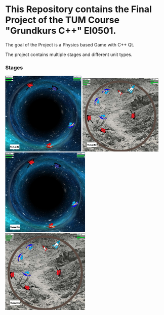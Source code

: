 # This Repository contains the Final Project of the TUM Course "Grundkurs C++" EI0501.

The goal of the Project is a Physics based Game with C++ Qt.

The project contains multiple stages and different unit types.

### Stages
<img src="https://github.com/xXBasti/WorldwarJump/blob/master/Images/Map1.png " width="240">
<img src="https://github.com/xXBasti/WorldwarJump/blob/master/Images/Map2.jpg " width="240">

<div class="row">
  <div class="column">
   <img src="https://github.com/xXBasti/WorldwarJump/blob/master/Images/Map1.png "  alt="Stage2" width="50%">
  </div>
  <div class="column">
    <img src="https://github.com/xXBasti/WorldwarJump/blob/master/Images/Map2.jpg " alt="Stage2" style="width:50%">
  </div>
</div> 
